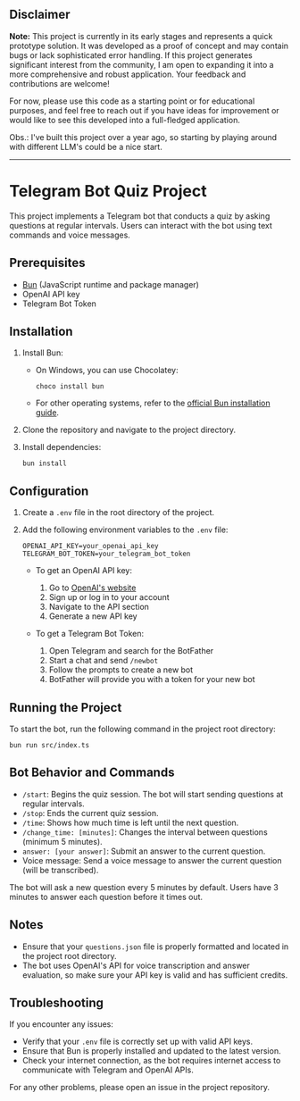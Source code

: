 
## Disclaimer

**Note:** This project is currently in its early stages and represents a quick prototype solution. It was developed as a proof of concept and may contain bugs or lack sophisticated error handling. If this project generates significant interest from the community, I am open to expanding it into a more comprehensive and robust application. Your feedback and contributions are welcome!

For now, please use this code as a starting point or for educational purposes, and feel free to reach out if you have ideas for improvement or would like to see this developed into a full-fledged application.

Obs.: I've built this project over a year ago, so starting by playing around with different LLM's could be a nice start.

---

# Telegram Bot Quiz Project

This project implements a Telegram bot that conducts a quiz by asking questions at regular intervals. Users can interact with the bot using text commands and voice messages.

## Prerequisites

- [Bun](https://bun.sh/) (JavaScript runtime and package manager)
- OpenAI API key
- Telegram Bot Token

## Installation

1. Install Bun:

   - On Windows, you can use Chocolatey:
     ```
     choco install bun
     ```
   - For other operating systems, refer to the [official Bun installation guide](https://bun.sh/docs/installation).

2. Clone the repository and navigate to the project directory.

3. Install dependencies:
   ```
   bun install
   ```

## Configuration

1. Create a `.env` file in the root directory of the project.

2. Add the following environment variables to the `.env` file:

   ```
   OPENAI_API_KEY=your_openai_api_key
   TELEGRAM_BOT_TOKEN=your_telegram_bot_token
   ```

   - To get an OpenAI API key:

     1. Go to [OpenAI's website](https://openai.com/)
     2. Sign up or log in to your account
     3. Navigate to the API section
     4. Generate a new API key

   - To get a Telegram Bot Token:
     1. Open Telegram and search for the BotFather
     2. Start a chat and send `/newbot`
     3. Follow the prompts to create a new bot
     4. BotFather will provide you with a token for your new bot

## Running the Project

To start the bot, run the following command in the project root directory:

```
bun run src/index.ts
```

## Bot Behavior and Commands

- `/start`: Begins the quiz session. The bot will start sending questions at regular intervals.
- `/stop`: Ends the current quiz session.
- `/time`: Shows how much time is left until the next question.
- `/change_time: [minutes]`: Changes the interval between questions (minimum 5 minutes).
- `answer: [your answer]`: Submit an answer to the current question.
- Voice message: Send a voice message to answer the current question (will be transcribed).

The bot will ask a new question every 5 minutes by default. Users have 3 minutes to answer each question before it times out.

## Notes

- Ensure that your `questions.json` file is properly formatted and located in the project root directory.
- The bot uses OpenAI's API for voice transcription and answer evaluation, so make sure your API key is valid and has sufficient credits.

## Troubleshooting

If you encounter any issues:

- Verify that your `.env` file is correctly set up with valid API keys.
- Ensure that Bun is properly installed and updated to the latest version.
- Check your internet connection, as the bot requires internet access to communicate with Telegram and OpenAI APIs.

For any other problems, please open an issue in the project repository.
